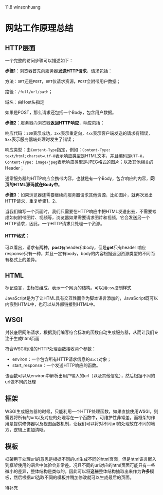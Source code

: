 11.8 winsonhuang

# 网站工作原理总结



## HTTP层面

一个完整的访问步骤可以描述如下：

**步骤1**：浏览器首先向服务器**发送HTTP请求**，请求包括：

 方法：`GET`还是`POST`，`GET`仅请求资源，`POST`会附带用户数据；

 路径：`/full/url/path`；

域名：由Host头指定

 如果是POST，那么请求还包括一个Body，包含用户数据。

**步骤2**：服务器向浏览器**返回HTTP响应**，响应包括：

响应代码：`200`表示成功，`3xx`表示重定向，`4xx`表示客户端发送的请求有错误，`5xx`表示服务器端处理时发生了错误；

 响应类型：由`Content-Type`指定，例如：`Content-Type: text/html;charset=utf-8`表示响应类型是HTML文本，并且编码是`UTF-8`，`Content-Type: image/jpeg`表示响应类型是JPEG格式的图片；以及其他相关的Header；

通常服务器的HTTP响应会携带内容，也就是有一个Body，包含响应的内容，**网页的HTML源码就在Body中**。

**步骤3**：如果浏览器还需要继续向服务器请求其他资源，比如图片，就再次发出HTTP请求，重复步骤1、2。

当我们编写一个页面时，我们只需要在HTTP响应中把HTML发送出去，不需要考虑如何附带图片、视频等，浏览器如果需要请求图片和视频，它会发送另一个HTTP请求，因此，一个HTTP请求只处理一个资源。

#### HTTP格式：

可以看出，请求有两种，**post**有header和body，但是**get**只有header
响应response只有一种，并且一定有body，body的内容根据返回资源类型的不同而有格式上的差异。



## HTML

标记语言，由标签组成，表示一个网页的结构。可以用css控制样式

JavaScript是为了让HTML具有交互性而作为脚本语言添加的，JavaScript既可以内嵌到HTML中，也可以从外部链接到HTML中。



## WSGI

封装底层网络请求，根据我们编写符合标准的函数自动生成服务器，从而让我们专注于生成html页面

符合WSGI标准的HTTP处理函数接收两个参数：

- environ：一个包含所有HTTP请求信息的`dict`对象；
- start_response：一个发送HTTP响应的函数。

该函数可以从environ中解析出用户输入的url（以及其他信息），然后根据不同的url做不同的处理



## 框架

WSGI生成服务器的时候，只能利用一个HTTP处理函数，如果直接使用WSGI，则需要将所有的url以及对应的处理写在一个函数中，可维护性非常差。而框架的作用是提供修饰器以及视图函数机制，让我们可以将对不同url的处理放在不同的地方，逻辑上更加清晰。



## 模板

框架用于处理url的意思是根据不同的url生成不同的html页面，但是html语言嵌入到框架使用的语言中体验会非常差。况且不同的url对应的html页面可能只有一些微小的差异，整体结构是类似的。因此可以将**这些**整体结构抽取出来作为**许多**模板，然后根据url选取不同的模板并稍加修改就可以生成最后的页面。



待补充